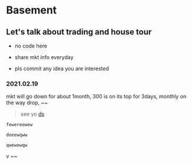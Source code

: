 # Basement
## Let's talk about trading and house tour
- no code here
+ share mkt info everyday
* pls commit any idea you are interested

### 2021.02.19

mkt will go down for about 1month,
300 is on its top for 3days,
monthly on the way drop,
~~
> see yo
[ds](www.baidu.com)

`fewereewew`
```
deeewqww

qwewewqw
```

v
~~

